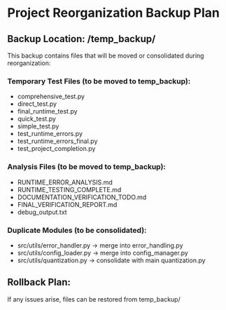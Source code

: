 # Project Reorganization Backup Plan

## Backup Location: /temp_backup/

This backup contains files that will be moved or consolidated during reorganization:

### Temporary Test Files (to be moved to temp_backup):
- comprehensive_test.py
- direct_test.py  
- final_runtime_test.py
- quick_test.py
- simple_test.py
- test_runtime_errors.py
- test_runtime_errors_final.py
- test_project_completion.py

### Analysis Files (to be moved to temp_backup):
- RUNTIME_ERROR_ANALYSIS.md
- RUNTIME_TESTING_COMPLETE.md
- DOCUMENTATION_VERIFICATION_TODO.md
- FINAL_VERIFICATION_REPORT.md
- debug_output.txt

### Duplicate Modules (to be consolidated):
- src/utils/error_handler.py -> merge into error_handling.py
- src/utils/config_loader.py -> merge into config_manager.py
- src/utils/quantization.py -> consolidate with main quantization.py

## Rollback Plan:
If any issues arise, files can be restored from temp_backup/
